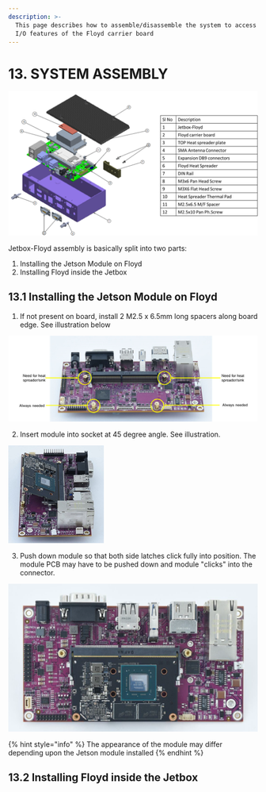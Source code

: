 ```yaml
---
description: >-
  This page describes how to assemble/disassemble the system to access the rich
  I/O features of the Floyd carrier board
---
```


# 13. SYSTEM ASSEMBLY

![](../../.gitbook/assets/image%20%2882%29.png)

Jetbox-Floyd assembly is basically split into two parts:

1. Installing the Jetson Module on Floyd
2. Installing Floyd inside the Jetbox

## 13.1 Installing the Jetson Module on Floyd

1. If not present on board, install 2 M2.5 x 6.5mm long spacers along board edge. See illustration below

![Jetson module spacer installation](../../.gitbook/assets/image%20%28131%29.png)

2. Insert module into socket at 45 degree angle. See illustration.

![Jetson module installation](../../.gitbook/assets/image%20%2875%29.png)

  3. Push down module so that both side latches click fully into position. The module PCB may have to be pushed down and module "clicks" into the connector.

![Floyd with Jetson Nano module installed](../../.gitbook/assets/image%20%2899%29.png)

{% hint style="info" %}
The appearance of the module may differ depending upon the Jetson module installed
{% endhint %}

## 13.2 Installing Floyd inside the Jetbox

